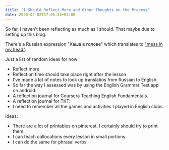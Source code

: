 ```yaml
---
title: "I Should Reflect More and Other Thoughts on the Process"
date: 2020-02-02T17:05:34+03:00
---
```


So far, I haven't been reflecting as much as I should. That maybe due to setting up this blog.

There's a Russian expression "Каша в голове" which translates to ["mess in my head"](https://context.reverso.net/translation/russian-english/%D0%BA%D0%B0%D1%88%D0%B0+%D0%B2+%D0%B3%D0%BE%D0%BB%D0%BE%D0%B2%D0%B5).


Just a list of random ideas for now:
- Reflect more
- Reflection time should take place right after the lesson.
- I've made a lot of notes to look up translatios from Russian to English.
- So far the way I assessed was by using the English Grammar Test app on android.
- A reflection journal for Coursera Teaching English Fundamentals.
- A reflection journal for TKT!
- I need to remember all the games and activities I played in English clubs.

Ideas:
- There are a lot of printables on pinterest. I certainly should try to print them.
- I can teach collocations every lesson in small portions.
- I can do the same for phrasal verbs.
